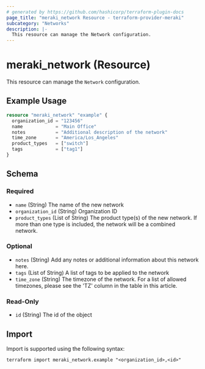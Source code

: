 ```yaml
---
# generated by https://github.com/hashicorp/terraform-plugin-docs
page_title: "meraki_network Resource - terraform-provider-meraki"
subcategory: "Networks"
description: |-
  This resource can manage the Network configuration.
---
```


# meraki_network (Resource)

This resource can manage the `Network` configuration.

## Example Usage

```terraform
resource "meraki_network" "example" {
  organization_id = "123456"
  name            = "Main Office"
  notes           = "Additional description of the network"
  time_zone       = "America/Los_Angeles"
  product_types   = ["switch"]
  tags            = ["tag1"]
}
```

<!-- schema generated by tfplugindocs -->
## Schema

### Required

- `name` (String) The name of the new network
- `organization_id` (String) Organization ID
- `product_types` (List of String) The product type(s) of the new network. If more than one type is included, the network will be a combined network.

### Optional

- `notes` (String) Add any notes or additional information about this network here.
- `tags` (List of String) A list of tags to be applied to the network
- `time_zone` (String) The timezone of the network. For a list of allowed timezones, please see the 'TZ' column in the table in this article.

### Read-Only

- `id` (String) The id of the object

## Import

Import is supported using the following syntax:

```shell
terraform import meraki_network.example "<organization_id>,<id>"
```
